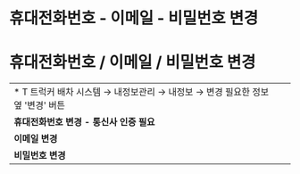 # 휴대전화번호 - 이메일 - 비밀번호 변경

**휴대전화번호 / 이메일 / 비밀번호 변경**
==========================

|  |  |
| --- | --- |
| * T 트럭커 배차 시스템 → 내정보관리 → 내정보 → 변경 필요한 정보 옆 '변경' 버튼 | |
| **휴대전화번호 변경**  **- 통신사 인증 필요** |  |
| **이메일 변경** |  |
| **비밀번호 변경** |  |